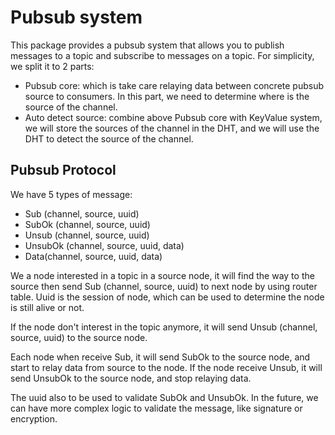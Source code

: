 # Pubsub system

This package provides a pubsub system that allows you to publish messages to a topic and subscribe to messages on a topic.
For simplicity, we split it to 2 parts:

- Pubsub core: which is take care relaying data between concrete pubsub source to consumers. In this part, we need to determine where is the source of the channel.
- Auto detect source: combine above Pubsub core with KeyValue system, we will store the sources of the channel in the DHT, and we will use the DHT to detect the source of the channel.

## Pubsub Protocol

We have 5 types of message:

- Sub (channel, source, uuid)
- SubOk (channel, source, uuid)
- Unsub (channel, source, uuid)
- UnsubOk (channel, source, uuid, data)
- Data(channel, source, uuid, data)

We a node interested in a topic in a source node, it will find the way to the source then send Sub (channel, source, uuid) to next node by using router table. Uuid is the session of node, which can be used to determine the node is still alive or not.

If the node don't interest in the topic anymore, it will send Unsub (channel, source, uuid) to the source node.

Each node when receive Sub, it will send SubOk to the source node, and start to relay data from source to the node. If the node receive Unsub, it will send UnsubOk to the source node, and stop relaying data.

The uuid also to be used to validate SubOk and UnsubOk. In the future, we can have more complex logic to validate the message, like signature or encryption.